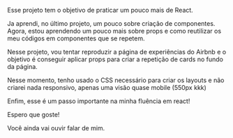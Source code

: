 Esse projeto tem o objetivo de praticar um pouco mais de React. 

Ja aprendi, no último projeto, um pouco sobre criação de componentes. Agora, estou aprendendo um pouco mais sobre props e como reutilizar os meu códigos em componentes que se repetem.

Nesse projeto, vou tentar reproduzir a página de experiências do Airbnb e o objetivo é conseguir aplicar props para criar a repetição de cards no fundo da página.

Nesse momento, tenho usado o CSS necessário para criar os layouts e não criarei nada responsivo, apenas uma visão quase mobile (550px kkk)

Enfim, esse é um passo importante na minha fluência em react!

Espero que goste!

Você ainda vai ouvir falar de mim. 
